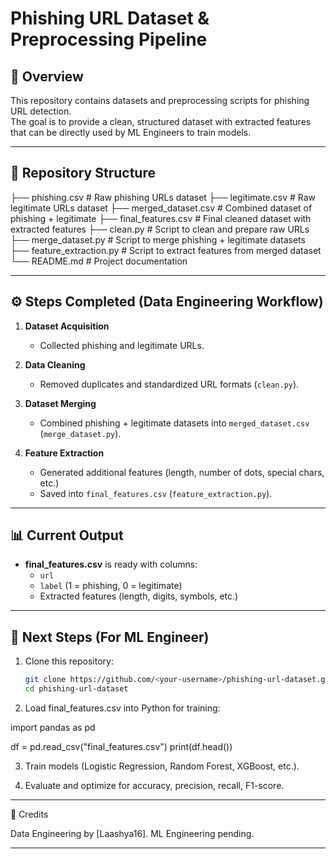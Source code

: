 
# Phishing URL Dataset & Preprocessing Pipeline

## 📌 Overview
This repository contains datasets and preprocessing scripts for phishing URL detection.  
The goal is to provide a clean, structured dataset with extracted features that can be directly used by ML Engineers to train models.

---

## 📂 Repository Structure

├── phishing.csv            # Raw phishing URLs dataset ├── legitimate.csv          # Raw legitimate URLs dataset ├── merged_dataset.csv      # Combined dataset of phishing + legitimate ├── final_features.csv      # Final cleaned dataset with extracted features ├── clean.py                # Script to clean and prepare raw URLs ├── merge_dataset.py        # Script to merge phishing + legitimate datasets ├── feature_extraction.py   # Script to extract features from merged dataset └── README.md               # Project documentation

---

## ⚙️ Steps Completed (Data Engineering Workflow)
1. **Dataset Acquisition**  
   - Collected phishing and legitimate URLs.  

2. **Data Cleaning**  
   - Removed duplicates and standardized URL formats (`clean.py`).  

3. **Dataset Merging**  
   - Combined phishing + legitimate datasets into `merged_dataset.csv` (`merge_dataset.py`).  

4. **Feature Extraction**  
   - Generated additional features (length, number of dots, special chars, etc.)  
   - Saved into `final_features.csv` (`feature_extraction.py`).  

---

## 📊 Current Output
- **final_features.csv** is ready with columns:  
  - `url`  
  - `label` (1 = phishing, 0 = legitimate)  
  - Extracted features (length, digits, symbols, etc.)  

---

## 🚀 Next Steps (For ML Engineer)
1. Clone this repository:
   ```bash
   git clone https://github.com/<your-username>/phishing-url-dataset.git
   cd phishing-url-dataset

2. Load final_features.csv into Python for training:

import pandas as pd

df = pd.read_csv("final_features.csv")
print(df.head())


3. Train models (Logistic Regression, Random Forest, XGBoost, etc.).


4. Evaluate and optimize for accuracy, precision, recall, F1-score.




---

🙌 Credits

Data Engineering by [Laashya16].
ML Engineering pending.

---
